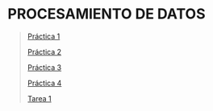 # PROCESAMIENTO DE DATOS 

> [Práctica 1](https://github.com/erickgt00/PD_MCD/blob/main/pract1_PC.pdf)
> 
> [Práctica 2](https://github.com/erickgt00/PD_MCD/blob/main/Practica_2.ipynb)
> 
> [Práctica 3](https://github.com/erickgt00/PD_MCD/blob/main/Practica3.ipynb)
> 
> [Práctica 4](https://github.com/erickgt00/PD_MCD/blob/main/Practica4.ipynb)
> 
> [Tarea 1](https://github.com/erickgt00/PD_MCD/blob/main/PREDICCI%C3%93N%20DE%20APROBACI%C3%93N%20DE%20CR%C3%89DITO.png)
